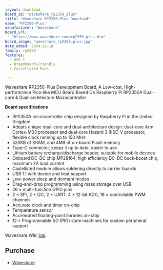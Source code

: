 ```yaml
---
layout: download
board_id: "waveshare_rp2350_plus"
title: "Waveshare RP2350-Plus Download"
name: "RP2350-Plus"
manufacturer: "Waveshare"
board_url:
 - "https://www.waveshare.com/rp2350-plus.htm"
board_image: "waveshare_rp2350_plus.jpg"
date_added: 2024-12-18
family: rp2350
features:
  - USB-C
  - Breadboard-Friendly
  - Castellated Pads

---
```


Waveshare RP2350-Plus Development Board, A Low-cost, High-performance Pico-like MCU Board Based On Raspberry Pi RP2350A Dual-core & Dual-architecture Microcontroller

**Board specifications**

- RP2350A microcontroller chip designed by Raspberry Pi in the United Kingdom
- Adopts unique dual-core and dual-architecture design: dual-core Arm Cortex-M33 processor and dual-core Hazard 3 RISC-V processor, flexible clock running up to 150 MHz
- 520KB of SRAM, and 4MB of on-board Flash memory
- Type-C connector, keeps it up to date, easier to use
- Lithium battery recharge/discharge header, suitable for mobile devices
- Onboard DC-DC chip MP28164, high efficiency DC-DC buck-boost chip, maximum 2A load current
- Castellated module allows soldering directly to carrier boards
- USB 1.1 with device and host support
- Low-power sleep and dormant modes
- Drag-and-drop programming using mass storage over USB
- 26 × multi-function GPIO pins
- 2 × SPI, 2 × I2C, 2 × UART, 4 × 12-bit ADC, 16 × controllable PWM channels
- Accurate clock and timer on-chip
- Temperature sensor
- Accelerated floating-point libraries on-chip
- 12 × Programmable I/O (PIO) state machines for custom peripheral support

Waveshare Wiki [link](http://www.waveshare.com/wiki/RP2350-Plus).

## Purchase
* [Waveshare](https://www.waveshare.com/rp2350-plus.htm)
